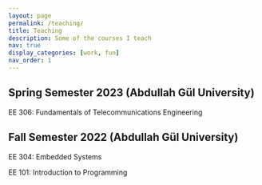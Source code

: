 ```yaml
---
layout: page
permalink: /teaching/
title: Teaching
description: Some of the courses I teach
nav: true
display_categories: [work, fun]
nav_order: 1
---
```


## Spring Semester 2023 (Abdullah Gül University)


EE 306: Fundamentals of Telecommunications Engineering


## Fall Semester 2022 (Abdullah Gül University)


EE 304: Embedded Systems


EE 101: Introduction to Programming
